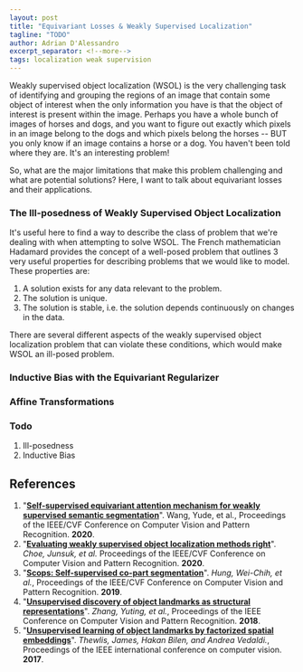 ```yaml
---
layout: post
title: "Equivariant Losses & Weakly Supervised Localization"
tagline: "TODO"
author: Adrian D'Alessandro
excerpt_separator: <!--more-->
tags: localization weak supervision
---
```


Weakly supervised object localization (WSOL) is the very challenging task of identifying and grouping the regions of an image that contain some object of interest when the only information you have is that the object of interest is present within the image. Perhaps you have a whole bunch of images of horses and dogs, and you want to figure out exactly which pixels in an image belong to the dogs and which pixels belong the horses -- BUT you only know if an image contains a horse or a dog. You haven't been told where they are. It's an interesting problem!

[//]:  # (Maybe put a picture here?)

So, what are the major limitations that make this problem challenging and what are potential solutions? Here, I want to talk about equivariant losses and their applications.

### The Ill-posedness of Weakly Supervised Object Localization
It's useful here to find a way to describe the class of problem that we're dealing with when attempting to solve WSOL. The French mathematician Hadamard provides the concept of a well-posed problem that outlines 3 very useful properties for describing problems that we would like to model. These properties are:
1. A solution exists for any data relevant to the problem.
2. The solution is unique.
3. The solution is stable, i.e. the solution depends continuously on changes in the data.

There are several different aspects of the weakly supervised object localization problem that can violate these conditions, which would make WSOL an ill-posed problem.

### Inductive Bias with the Equivariant Regularizer

### Affine Transformations 

### Todo

1. Ill-posedness
2. Inductive Bias

## References
1. "__[Self-supervised equivariant attention mechanism for weakly supervised semantic segmentation](https://openaccess.thecvf.com/content_CVPR_2020/html/Wang_Self-Supervised_Equivariant_Attention_Mechanism_for_Weakly_Supervised_Semantic_Segmentation_CVPR_2020_paper.html)__". Wang, Yude, et al., Proceedings of the IEEE/CVF Conference on Computer Vision and Pattern Recognition. __2020__.
2. "__[Evaluating weakly supervised object localization methods right](https://openaccess.thecvf.com/content_CVPR_2020/html/Choe_Evaluating_Weakly_Supervised_Object_Localization_Methods_Right_CVPR_2020_paper.html)__". _Choe, Junsuk, et al._ Proceedings of the IEEE/CVF Conference on Computer Vision and Pattern Recognition. __2020__.
3. "__[Scops: Self-supervised co-part segmentation](https://openaccess.thecvf.com/content_CVPR_2019/html/Hung_SCOPS_Self-Supervised_Co-Part_Segmentation_CVPR_2019_paper.html)__". _Hung, Wei-Chih, et al._, Proceedings of the IEEE/CVF Conference on Computer Vision and Pattern Recognition. __2019__.
4.  "__[Unsupervised discovery of object landmarks as structural representations](https://openaccess.thecvf.com/content_cvpr_2018/html/Zhang_Unsupervised_Discovery_of_CVPR_2018_paper.html)__". _Zhang, Yuting, et al._, Proceedings of the IEEE Conference on Computer Vision and Pattern Recognition. __2018__.
5.  "__[Unsupervised learning of object landmarks by factorized spatial embeddings](https://openaccess.thecvf.com/content_iccv_2017/html/Thewlis_Unsupervised_Learning_of_ICCV_2017_paper.html)__". _Thewlis, James, Hakan Bilen, and Andrea Vedaldi._, Proceedings of the IEEE international conference on computer vision. __2017__.
